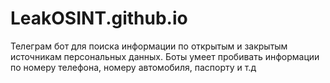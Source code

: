 # LeakOSINT.github.io
Телеграм бот для поиска информации по открытым и закрытым источникам персональных данных. Боты умеет пробивать информации по номеру телефона, номеру автомобиля, паспорту и т.д
